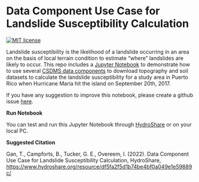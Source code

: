 # Data Component Use Case for Landslide Susceptibility Calculation
[![MIT license](https://img.shields.io/badge/License-MIT-blue.svg)](https://github.com/gantian127/landslide_usecase/blob/master/LICENSE.txt)


Landslide susceptibility is the likelihood of a landslide occurring in an area on the basis of local terrain condition 
to estimate “where” landslides are likely to occur. This repo includes a [Jupyter Notebook](landslide_puertorico.ipynb) 
to demonstrate how to use several [CSDMS data components](https://csdms.colorado.edu/wiki/DataComponents) to download 
topography and soil datasets to calculate the landslide susceptibility for a study area in Puerto Rico when Hurricane 
Maria hit the island on September 20th, 2017.

If you have any suggestion to improve this notebook, please create a github issue 
[here](https://github.com/gantian127/landslide_usecase/issues).


**Run Notebook**

You can test and run this Jupyter Notebook through 
[HydroShare](https://www.hydroshare.org/resource/df5fa2f5d1b74be4bf0a049e1e59889c/) or on your local PC.

**Suggested Citation**

Gan, T., Campforts, B., Tucker, G. E., Overeem, I. (2022). Data Component Use Case for Landslide Susceptibility Calculation, HydroShare, https://www.hydroshare.org/resource/df5fa2f5d1b74be4bf0a049e1e59889c/


